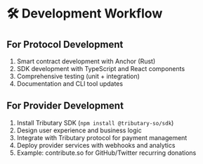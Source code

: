 # 🛠️ Development Workflow

## For Protocol Development

1. Smart contract development with Anchor (Rust)
2. SDK development with TypeScript and React components
3. Comprehensive testing (unit + integration)
4. Documentation and CLI tool updates

## For Provider Development

1. Install Tributary SDK (`npm install @tributary-so/sdk`)
2. Design user experience and business logic
3. Integrate with Tributary protocol for payment management
4. Deploy provider services with webhooks and analytics
5. Example: contribute.so for GitHub/Twitter recurring donations
